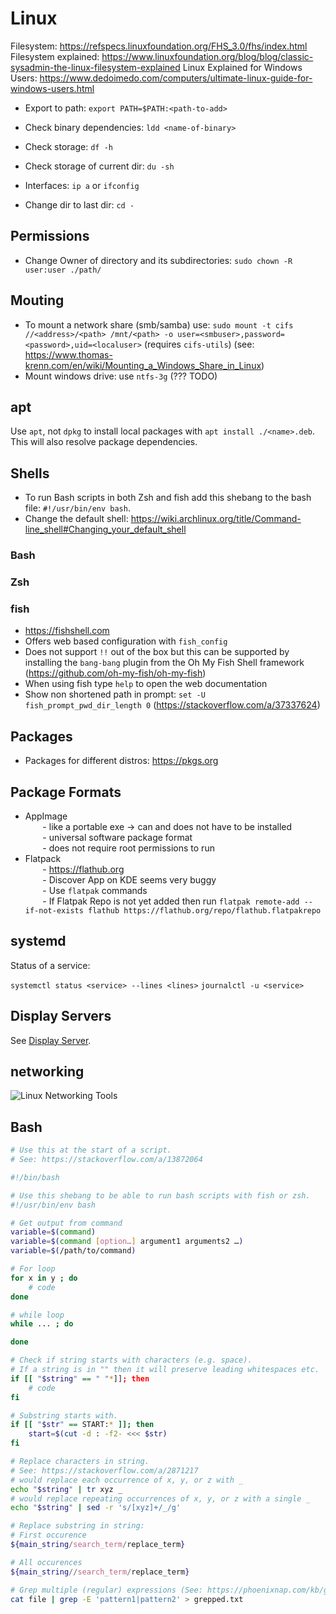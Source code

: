 # Linux

Filesystem: https://refspecs.linuxfoundation.org/FHS_3.0/fhs/index.html
Filesystem explained: https://www.linuxfoundation.org/blog/blog/classic-sysadmin-the-linux-filesystem-explained
Linux Explained for Windows Users: https://www.dedoimedo.com/computers/ultimate-linux-guide-for-windows-users.html

- Export to path: `export PATH=$PATH:<path-to-add>`

- Check binary dependencies: `ldd <name-of-binary>`

- Check storage: `df -h`
- Check storage of current dir: `du -sh`
- Interfaces: `ip a` or `ifconfig`
- Change dir to last dir: `cd -`

## Permissions

- Change Owner of directory and its subdirectories: `sudo chown -R user:user ./path/`

## Mouting

- To mount a network share (smb/samba) use: `sudo mount -t cifs //<address>/<path> /mnt/<path> -o user=<smbuser>,password=<password>,uid=<localuser>` (requires `cifs-utils`) (see: https://www.thomas-krenn.com/en/wiki/Mounting_a_Windows_Share_in_Linux)
- Mount windows drive: use `ntfs-3g` (??? TODO)

## apt

Use `apt`, not `dpkg` to install local packages with `apt install ./<name>.deb`. This will also resolve package dependencies.

## Shells

- To run Bash scripts in both Zsh and fish add this shebang to the bash file: `#!/usr/bin/env bash`.
- Change the default shell: https://wiki.archlinux.org/title/Command-line_shell#Changing_your_default_shell

### Bash

### Zsh

### fish

- https://fishshell.com
- Offers web based configuration with `fish_config`
- Does not support `!!` out of the box but this can be supported by installing the `bang-bang` plugin from the Oh My Fish Shell framework (https://github.com/oh-my-fish/oh-my-fish)
- When using fish type `help` to open the web documentation
- Show non shortened path in prompt: `set -U fish_prompt_pwd_dir_length 0` (https://stackoverflow.com/a/37337624)

## Packages

- Packages for different distros: https://pkgs.org

## Package Formats

- AppImage  
       - like a portable exe -> can and does not have to be installed  
       - universal software package format  
       - does not require root permissions to run  
- Flatpack  
       - https://flathub.org  
       - Discover App on KDE seems very buggy  
       - Use `flatpak` commands  
       - If Flatpak Repo is not yet added then run `flatpak remote-add --if-not-exists flathub https://flathub.org/repo/flathub.flatpakrepo`

## systemd

Status of a service:

`systemctl status <service> --lines <lines>`
`journalctl -u <service>`

## Display Servers

See [Display Server](./DisplayServer.md).

## networking

![Linux Networking Tools](https://i.redd.it/riw36lfempv61.jpg)

## Bash

```bash
# Use this at the start of a script.
# See: https://stackoverflow.com/a/13872064

#!/bin/bash

# Use this shebang to be able to run bash scripts with fish or zsh.
#!/usr/bin/env bash

# Get output from command
variable=$(command)
variable=$(command [option…] argument1 arguments2 …)
variable=$(/path/to/command)

# For loop
for x in y ; do
    # code
done

# while loop
while ... ; do

done

# Check if string starts with characters (e.g. space).
# If a string is in "" then it will preserve leading whitespaces etc.
if [[ "$string" == " "*]]; then
    # code
fi

# Substring starts with.
if [[ "$str" == START:* ]]; then
    start=$(cut -d : -f2- <<< $str)
fi

# Replace characters in string.
# See: https://stackoverflow.com/a/2871217
# would replace each occurrence of x, y, or z with _
echo "$string" | tr xyz _
# would replace repeating occurrences of x, y, or z with a single _
echo "$string" | sed -r 's/[xyz]+/_/g'

# Replace substring in string:
# First occurence
${main_string/search_term/replace_term}

# All occurences
${main_string//search_term/replace_term}

# Grep multiple (regular) expressions (See: https://phoenixnap.com/kb/grep-multiple-strings)
cat file | grep -E 'pattern1|pattern2' > grepped.txt
```